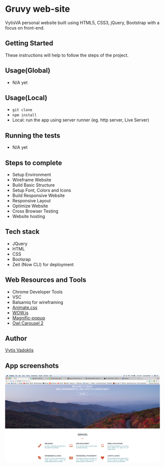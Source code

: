 # Gruvy web-site

VytisVA personal website built using HTML5, CSS3, jQuery, Bootstrap with a focus on front-end.

## Getting Started

These instructions will help to follow the steps of the project.

## Usage(Global)

- N/A yet

## Usage(Local)

- `git clone`
- `npm install`
- Local: run the app using server runner (eg. http server, Live Server)

## Running the tests

- N/A yet

## Steps to complete

- Setup Environment
- Wireframe Website
- Build Basic Structure
- Setup Font, Colors and Icons
- Build Responsive Website
- Responsive Layout
- Optimize Website
- Cross Browser Testing
- Website hosting

## Tech stack

- JQuery
- HTML
- CSS
- Bootsrap
- Zeit (Now CLI) for deployment

## Web Resources and Tools

- Chrome Developer Tools
- VSC
- Balsamiq for wireframing
- [Animate.css](https://github.com/daneden/animate.css)
- [WOW.js](https://mynameismatthieu.com/WOW/)
- [Magnific-popup](https://github.com/dimsemenov/Magnific-Popup)
- [Owl Carousel 2](https://github.com/OwlCarousel2/OwlCarousel2)

## Author

[Vytis Vadoklis](https://github.com/VytisVA)

## App screenshots

![Homepage](https://github.com/VytisVA/Gruvy/blob/master/img/pageshot.png)
